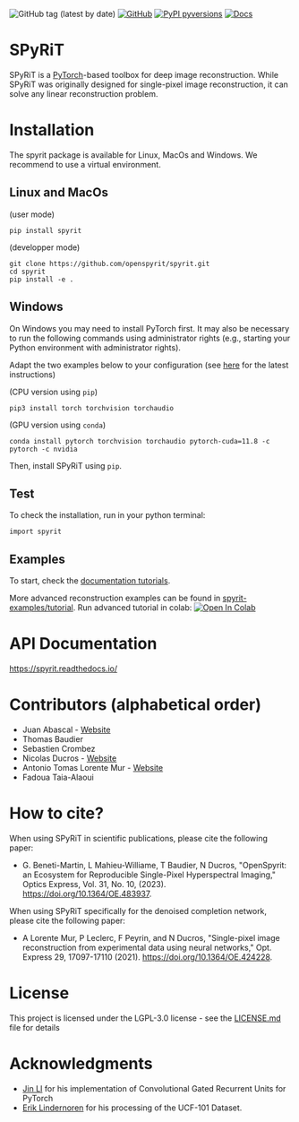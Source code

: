 ![GitHub tag (latest by date)](https://img.shields.io/github/v/tag/openspyrit/spyrit?logo=github)
[![GitHub](https://img.shields.io/github/license/openspyrit/spyrit?style=plastic)](https://github.com/openspyrit/spyrit/blob/master/LICENSE.md)
[![PyPI pyversions](https://img.shields.io/pypi/pyversions/spyrit.svg)](https://pypi.python.org/pypi/spyrit/)
[![Docs](https://readthedocs.org/projects/spyrit/badge/?version=latest&style=flat)](https://spyrit.readthedocs.io/en/master/)

# SPyRiT
SPyRiT is a [PyTorch](https://pytorch.org/)-based toolbox for deep image reconstruction. While SPyRiT was originally designed for single-pixel image reconstruction, it can solve any linear reconstruction problem.
   
# Installation
The spyrit package is available for Linux, MacOs and Windows. We recommend to use a virtual environment.
## Linux and MacOs
(user mode)
```
pip install spyrit
```
(developper mode)
```
git clone https://github.com/openspyrit/spyrit.git
cd spyrit
pip install -e .
```

## Windows
On Windows you may need to install PyTorch first. It may also be necessary to run the following commands using administrator rights (e.g., starting your Python environment with administrator rights).

Adapt the two examples below to your configuration (see [here](https://pytorch.org/get-started/locally/) for the latest instructions)

(CPU version using `pip`)

```
pip3 install torch torchvision torchaudio
```

(GPU version using `conda`)

``` shell
conda install pytorch torchvision torchaudio pytorch-cuda=11.8 -c pytorch -c nvidia
```

Then, install SPyRiT using `pip`.

## Test
To check the installation, run in your python terminal:
```
import spyrit
```

## Examples
To start, check the [documentation tutorials](https://spyrit.readthedocs.io/en/latest/gallery/index.html).

More advanced reconstruction examples can be found in [spyrit-examples/tutorial](https://github.com/openspyrit/spyrit-examples/tree/master/tutorial). Run advanced tutorial in colab: [![Open In Colab](https://colab.research.google.com/assets/colab-badge.svg)](https://colab.research.google.com/github/openspyrit/spyrit-examples/blob/master/tutorial/tuto_core_2d_drunet.ipynb)


# API Documentation
https://spyrit.readthedocs.io/

# Contributors (alphabetical order)
* Juan Abascal - [Website](https://juanabascal78.wixsite.com/juan-abascal-webpage)
* Thomas Baudier
* Sebastien Crombez
* Nicolas Ducros - [Website](https://www.creatis.insa-lyon.fr/~ducros/WebPage/index.html)
* Antonio Tomas Lorente Mur - [Website]( https://sites.google.com/view/antonio-lorente-mur/)
* Fadoua Taia-Alaoui

# How to cite?
When using SPyRiT in scientific publications, please cite the following paper:

* G. Beneti-Martin, L Mahieu-Williame, T Baudier, N Ducros, "OpenSpyrit: an Ecosystem for Reproducible Single-Pixel Hyperspectral Imaging," Optics Express, Vol. 31, No. 10, (2023). https://doi.org/10.1364/OE.483937.

When using SPyRiT specifically for the denoised completion network, please cite the following paper:

* A Lorente Mur, P Leclerc, F Peyrin, and N Ducros, "Single-pixel image reconstruction from experimental data using neural networks," Opt. Express 29, 17097-17110 (2021). https://doi.org/10.1364/OE.424228. 

# License
This project is licensed under the LGPL-3.0 license - see the [LICENSE.md](LICENSE.md) file for details

# Acknowledgments
* [Jin LI](https://github.com/happyjin/ConvGRU-pytorch) for his implementation of Convolutional Gated Recurrent Units for PyTorch
* [Erik Lindernoren](https://github.com/eriklindernoren/Action-Recognition) for his processing of the UCF-101 Dataset.
